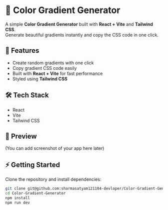 # 🎨 Color Gradient Generator  

A simple **Color Gradient Generator** built with **React + Vite** and **Tailwind CSS**.  
Generate beautiful gradients instantly and copy the CSS code in one click.  

## 🚀 Features  
- Create random gradients with one click  
- Copy gradient CSS code easily  
- Built with **React + Vite** for fast performance  
- Styled using **Tailwind CSS**  

## 🛠️ Tech Stack  
- React  
- Vite  
- Tailwind CSS  

## 📸 Preview  
(You can add screenshot of your app here later)  

## ⚡ Getting Started  

Clone the repository and install dependencies:  

```bash
git clone git@github.com:sharmasatyam121104-devloper/Color-Gradient-Generator.git
cd Color-Gradient-Generator
npm install
npm run dev

